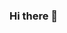 ### Hi there 👋

<!--
**Hansen-G/Hansen-G** is a ✨ _special_ ✨ repository because its `README.md` (this file) appears on your GitHub profile.

Hansen is a graduate student at Johns Hopkins University majoring in computer science and systems engineering.

Here are some ideas to get you started:

- 🔭 I’m currently working on ...
- 🌱 I’m currently learning ...
- 👯 I’m looking to collaborate on ...
- 🤔 I’m looking for help with ...
- 💬 Ask me about ...
- 📫 How to reach me: ...
- 😄 Pronouns: ...
- ⚡ Fun fact: ...
-->
